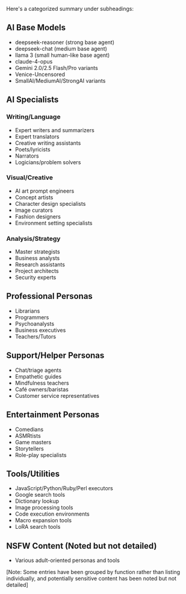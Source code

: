 Here's a categorized summary under subheadings:

## AI Base Models
- deepseek-reasoner (strong base agent)
- deepseek-chat (medium base agent)
- llama 3 (small human-like base agent)
- claude-4-opus
- Gemini 2.0/2.5 Flash/Pro variants
- Venice-Uncensored
- SmallAI/MediumAI/StrongAI variants

## AI Specialists
### Writing/Language
- Expert writers and summarizers
- Expert translators
- Creative writing assistants
- Poets/lyricists
- Narrators
- Logicians/problem solvers

### Visual/Creative
- AI art prompt engineers
- Concept artists
- Character design specialists
- Image curators
- Fashion designers
- Environment setting specialists

### Analysis/Strategy
- Master strategists
- Business analysts
- Research assistants
- Project architects
- Security experts

## Professional Personas
- Librarians
- Programmers
- Psychoanalysts
- Business executives
- Teachers/Tutors

## Support/Helper Personas
- Chat/triage agents
- Empathetic guides
- Mindfulness teachers
- Café owners/baristas
- Customer service representatives

## Entertainment Personas
- Comedians
- ASMRtists
- Game masters
- Storytellers
- Role-play specialists

## Tools/Utilities
- JavaScript/Python/Ruby/Perl executors
- Google search tools
- Dictionary lookup
- Image processing tools
- Code execution environments
- Macro expansion tools
- LoRA search tools

## NSFW Content (Noted but not detailed)
- Various adult-oriented personas and tools

[Note: Some entries have been grouped by function rather than listing individually, and potentially sensitive content has been noted but not detailed]
